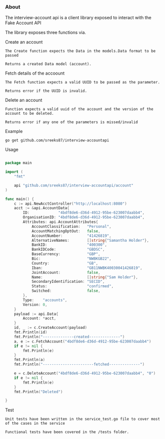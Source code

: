 ### About

The interview-account api is a client library exposed to interact with the Fake Account API

The library exposes three functions via.

Create an account

    The Create function expects the Data in the models.Data format to be passed
    
    Returns a created Data model (account).

Fetch details of the accoount

    The Fetch function expects a valid UUID to be passed as the parameter.
    
    Returns error if the UUID is invalid.

Delete an account
    
    Function expects a valid uuid of the account and the version of the account to be deleted.
    
    Returns error if any one of the parameters is missed/invalid  

Example

`go get github.com/sreeks87/interview-accountapi`

Usage

```go

package main

import (
	"fmt"

	api "github.com/sreeks87/interview-accountapi/account"
)

func main() {
	c := api.NewAcctController("http://localhost:8080")
	acct := &api.AccountData{
		ID:             "4bdf8de6-d36d-4912-95be-623007daabb4",
		OrganisationID: "4bdf8de6-d36d-4912-95be-623007daabb4",
		Attributes: api.AccountAttributes{
			AccountClassification:   "Personal",
			AccountMatchingOptOut:   false,
			AccountNumber:           "41426819",
			AlternativeNames:        []string{"Samantha Holder"},
			BankID:                  "400300",
			BankIDCode:              "GBDSC",
			BaseCurrency:            "GBP",
			Bic:                     "NWBKGB22",
			Country:                 "GB",
			Iban:                    "GB11NWBK40030041426819",
			JointAccount:            false,
			Name:                    []string{"Sam Holder"},
			SecondaryIdentification: "SECID",
			Status:                  "confirmed",
			Switched:                false,
		},
		Type:    "accounts",
		Version: 0,
	}
	payload := api.Data{
		Account: *acct,
	}
	id, _ := c.CreateAccount(payload)
	fmt.Println(id)
	fmt.Println("--------------created--------------")
	a, e := c.FetchAccount("4bdf8de6-d36d-4912-95be-623007daabb4")
	if e != nil {
		fmt.Println(e)
	}
	fmt.Println(a)
	fmt.Println("-----------------------fetched--------------")

	e = c.DeleteAccount("4bdf8de6-d36d-4912-95be-623007daabb4", "0")
	if e != nil {
		fmt.Println(e)
	}
	fmt.Println("Deleted")

}
```
    
Test

    Unit tests have been written in the service_test.go file to cover most of the cases in the service

    Functional tests have been covered in the /tests folder.
